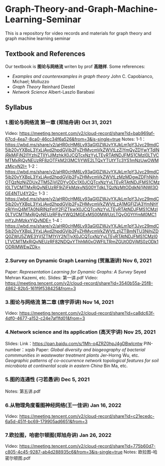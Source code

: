 # Graph-Theory-and-Graph-Machine-Learning-Seminar
This is a repository for video records and materials for graph theory and graph machine learning seminar
## Textbook and References
Our textbook is **图论与网络流** writen by prof **高随祥**.
Some references:
- _Examples and counterexamples in graph theory_  John C. Capobianco, Michael; Molluzzo 
- _Graph Theory_  Reinhard Diestel
- _Network Science_  Albert-Laszlo Barabasi
## Syllabus
### 1.图论与网络流 第一章 (郑旭舟讲) Oct 31, 2021 
Video: https://meeting.tencent.com/v2/cloud-record/share?id=bab969af-67cd-4ea7-8ca0-46cc34f6a526&from=3&is-single=true
Notes: 
1-1：https://wbd.ms/share/v2/aHR0cHM6Ly93aGl0ZWJvYXJkLm1pY3Jvc29mdC5jb20vYXBpL3YxLjAvd2hpdGVib2FyZHMvcmVkZWVtLzZiYmQyZDYwYTdlNjRkMjFiN2I1YzhiZTllYjJlMzhkX0JCQTcxNzYyLTEyRTAtNDJFMS1CMzI0LTVCMTMxRjQyNEUzRF8zOTFkM2I3MC1jYWE2LTQxYTUtYTc3YS1mNzUwOWMzMjcyN2I=
1-2：https://wbd.ms/share/v2/aHR0cHM6Ly93aGl0ZWJvYXJkLm1pY3Jvc29mdC5jb20vYXBpL3YxLjAvd2hpdGVib2FyZHMvcmVkZWVtLzMzMDgwZDFhNjhhOTQzNzNiZDUxZTM5ZjVlZDYyODc1X0JCQTcxNzYyLTEyRTAtNDJFMS1CMzI0LTVCMTMxRjQyNEUzRF9iZjFkMzkyNS00YTdkLTQzNzMtODdkNi1jNWI3OGE4NTU4Y2Q=
1-3：https://wbd.ms/share/v2/aHR0cHM6Ly93aGl0ZWJvYXJkLm1pY3Jvc29mdC5jb20vYXBpL3YxLjAvd2hpdGVib2FyZHMvcmVkZWVtLzA1MGFlZjA3YmNhYzRiYmQ4MTA0NjRlNzFmY2FlZTkwX0JCQTcxNzYyLTEyRTAtNDJFMS1CMzI0LTVCMTMxRjQyNEUzRF8yYWQ2MGExMS00MWUzLTQyOGYtYmM0MC1mYzJhMzkxYjQyNDE=
1-4：https://wbd.ms/share/v2/aHR0cHM6Ly93aGl0ZWJvYXJkLm1pY3Jvc29mdC5jb20vYXBpL3YxLjAvd2hpdGVib2FyZHMvcmVkZWVtLzljZTBmNTU3NjhjZDQ0ZWU5ZWE3YjI1ZTM1YjY2NTIyX0JCQTcxNzYyLTEyRTAtNDJFMS1CMzI0LTVCMTMxRjQyNEUzRF82NDQxYThhMi0xOWFlLTRmZGUtODVjMS0zODk1ODRiMWEwZDk= 
### 2.Survey on Dynamic Graph Learning (贺胤涵讲)  Nov 6, 2021
Paper: _Representation Learning for Dynamic Graphs: A Survey_ Seyed Mehran Kazemi, etc.
Slides: 第一讲.pdf
Video: https://meeting.tencent.com/v2/cloud-record/share?id=3540b55a-25f8-4862-82b5-161f9f538425&from=3
### 3.图论与网络流 第二章 (唐宇菲讲) Nov 14, 2021
Video: https://meeting.tencent.com/v2/cloud-record/share?id=ca8dc63f-4df0-4677-a152-c24e7af1fd01&from=3
### 4.Network science and its application (高天宇讲) Nov 25, 2021
Slides: Link：https://pan.baidu.com/s/1Mh-o4ZRZ0hpJ4gDBwlcntw 
        PIN-number：xqsb
Paper: _Global diversity and biogeography of bacterial commmunities in wastewater treatment plants_ Jer-Horng Wu, etc.
       _Geographic patterns of co-occurrence network topological features for soil microbiota at continental scale in eastern China_ Bin Ma, etc.
### 5.图的连通性 (刁若愚讲) Dec 5, 2021
Notes: 第五讲.pdf
### 6.从物理角度看图神经网络(王一佳讲) Jan 16, 2022
Video: https://meeting.tencent.com/v2/cloud-record/share?id=c21ecedc-6a5d-451f-bc69-179905ad6651&from=3
### 7.欧拉图，哈密尔顿图(郑旭舟讲) Jan 26, 2022
Video: https://meeting.tencent.com/v2/cloud-record/share?id=775b60d7-c805-4c45-9287-ab4d288935c6&from=3&is-single=true
Notes: 欧拉图-哈密尔顿图.pdf



